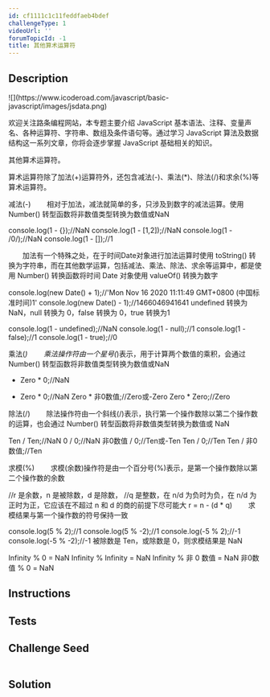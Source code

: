 ```yaml
---
id: cf1111c1c11feddfaeb4bdef
challengeType: 1
videoUrl: ''
forumTopicId: -1
title: 其他算术运算符
---
```


## Description
<section id='description'>
![](https://www.icoderoad.com/javascript/basic-javascript/images/jsdata.png)

欢迎关注路条编程网站，本专题主要介绍 JavaScript 基本语法、注释、变量声名、各种运算符、字符串、数组及条件语句等。通过学习 JavaScript 算法及数据结构这一系列文章，你将会逐步掌握 JavaScript 基础相关的知识。
	
其他算术运算符。

算术运算符除了加法(+)运算符外，还包含减法(-)、乘法(*)、除法(/)和求余(%)等算术运算符。

减法(-)
　　相对于加法，减法就简单的多，只涉及到数字的减法运算。使用 Number() 转型函数将非数值类型转换为数值或NaN

console.log(1 - {});//NaN
console.log(1 - [1,2]);//NaN
console.log(1 - /0/);//NaN
console.log(1 - []);//1

　　加法有一个特殊之处，在于时间Date对象进行加法运算时使用 toString() 转换为字符串，而在其他数学运算，包括减法、乘法、除法、求余等运算中，都是使用 Number() 转换函数将时间 Date 对象使用 valueOf() 转换为数字

console.log(new Date() + 1);//'Mon Nov 16 2020 11:11:49 GMT+0800 (中国标准时间)1'
console.log(new Date() - 1);//1466046941641
undefined 转换为 NaN，null 转换为 0，false 转换为 0，true 转换为1

console.log(1 - undefined);//NaN
console.log(1 - null);//1
console.log(1 - false);//1
console.log(1 - true);//0
 

乘法(*)
　　乘法操作符由一个星号(*)表示，用于计算两个数值的乘积，会通过 Number() 转型函数将非数值类型转换为数值或NaN

+ Zero * 0;//NaN
- Zero * 0;//NaN
Zero * 非0数值;//Zero或-Zero
Zero * Zero;//Zero
 

除法(/)
　　除法操作符由一个斜线(/)表示，执行第一个操作数除以第二个操作数的运算，也会通过 Number() 转型函数将非数值类型转换为数值或 NaN

Ten / Ten;//NaN
0 / 0;//NaN
非0数值 / 0;//Ten或-Ten
Ten / 0;//Ten
Ten / 非0数值;//Ten
 

求模(%)
　　求模(余数)操作符是由一个百分号(%)表示，是第一个操作数除以第二个操作数的余数

//r 是余数，n 是被除数，d 是除数，
//q 是整数，在 n/d 为负时为负，在 n/d 为正时为正，它应该在不超过 n 和 d 的商的前提下尽可能大
r = n - (d * q)
　　求模结果与第一个操作数的符号保持一致

console.log(5 % 2);//1
console.log(5 % -2);//1
console.log(-5 % 2);//-1
console.log(-5 % -2);//-1
被除数是 Ten，或除数是 0，则求模结果是 NaN

Infinity % 0 = NaN
Infinity % Infinity = NaN
Infinity % 非 0 数值 = NaN
非0数值 % 0 = NaN


</section>

## Instructions
<section id='instructions'>

</section>

## Tests
<section id='tests'>


</section>

## Challenge Seed
<section id='challengeSeed'>

<div id='js-seed'>

```js

```

</div>



</section>

## Solution
<section id='solution'>


</section>
